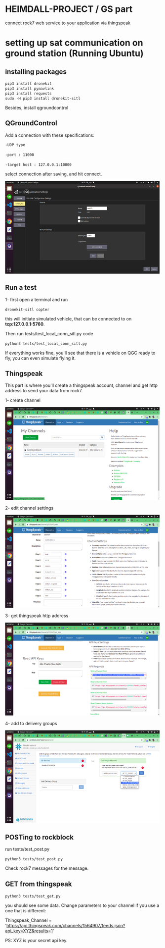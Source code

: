 # HEIMDALL-PROJECT / GS part
connect rock7 web service to your application via thingspeak

# setting up sat communication on ground station (Running Ubuntu)


## **installing packages**
```
pip3 install dronekit 
pip3 install pymavlink
pip3 install requests
sudo -H pip3 install dronekit-sitl
```

Besides, install qgroundcontrol


## **QGroundControl**

Add a connection with these specifications:

    -UDP type

    -port : 11000
    
    -target host : 127.0.0.1:10000

select connection after saving, and hit connect.

<img src="images/5.png" width="500" height="300">



## **Run a test**

1- first open a terminal and run

`dronekit-sitl copter`

this will initiate simulated vehicle, that can be connected to on **tcp:127.0.0.1:5760**.

Then run tests/test_local_conn_sitl.py code

`python3 tests/test_local_conn_sitl.py`

If everything works fine, you'll see that there is a vehicle on QGC ready to fly, you can even simulate flying it. 


## **Thingspeak**

This part is where you'll create a thingspeak account, channel and get http address to send your data from rock7.

1- create channel

<img src="images/1.png" width="500" height="300">

2- edit channel settings

<img src="images/2.png" width="500" height="300">

3- get thingspeak http address

<img src="images/3.png" width="500" height="300">

4- add to delivery groups

<img src="images/4.png" width="500" height="300">



## **POSTing to rockblock**

run tests/test_post.py

`python3 tests/test_post.py`

Check rock7 messages for the message.


## **GET from thingspeak**

`python3 tests/test_get.py`

you should see some data. Change parameters to your channel if you use a one that is different:

Thingspeak_Channel = 'https://api.thingspeak.com/channels/1564907/feeds.json?api_key=XYZ&results=1'

PS: XYZ is your secret api key.

